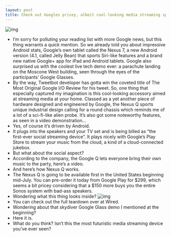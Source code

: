 ```yaml
---
layout: post
title: Check out Googles pricey, albeit cool-looking media streaming sphere, Nexus Q
---
```

![img](http://media.idownloadblog.com/wp-content/uploads/2012/06/Google-Nexus-Q-enclosed.jpg)
* I’m sorry for polluting your reading list with more Google news, but this thing warrants a quick mention. So we already told you about impressive Android stats, Google’s own tablet called the Nexus 7, a new Android version (4.1, called Jelly Bean) that sports Siri-like features and a brand new native Google+ app for iPad and Android tablets. Google also surprised us with the coolest live tech demo ever: a parachute landing on the Moscone West building, seen through the eyes of the participants’ Google Glasses.
* By the way, Tweetbot developer has gotta win the coveted title of The Most Original Google I/O Review for his tweet. So, one thing that especially captured my imagination is this cool-looking accessory aimed at streaming media at your home. Classed as a yet another piece of hardware designed and engineered by Google, the Nexus Q sports unique industrial design calling for a round chassis which reminds me of a lot of a sci-fi-like alien probe. It’s also got some noteworthy features, as seen in a video demonstration…
* Yes, of course it’s driven by Android.
* It plugs into the speakers and your TV set and is being billed as “the first-ever social streaming device”. It plays nicely with Google’s Play Store to stream your music from the cloud, a kind of a cloud-connected jukebox.
* But what about the social aspect?
* According to the company, the Google Q lets everyone bring their own music to the party, here’s a video.
* And here’s how Nexus Q works.
* The Nexus Q is going to be available first in the United States beginning mid-July. You can pre-order it today from Google Play for $299, which seems a bit pricey considering that a $150 more buys you the entire Sonos system with bad-ass speakers.
* Wondering what this thing looks inside?
![img](http://media.idownloadblog.com/wp-content/uploads/2012/06/Google-IO-2012-Nexus-Q-teardown.jpg)
* You can check out the full teardown over at Wired.
* Wondering about that skydiver Google Glass demo I mentioned at the beginning?
* Here it is.
* What do you think? Isn’t this the most futuristic media streaming device you’ve ever seen?


